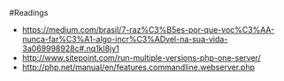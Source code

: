 #Readings
- https://medium.com/brasil/7-raz%C3%B5es-por-que-voc%C3%AA-nunca-far%C3%A1-algo-incr%C3%ADvel-na-sua-vida-3a069998928c#.nq1kl8jy1
- http://www.sitepoint.com/run-multiple-versions-php-one-server/
- http://php.net/manual/en/features.commandline.webserver.php